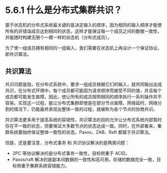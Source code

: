 # 5.6.1 什么是分布式集群共识？

基于状态机的分布式系统最关键的是决定输入的顺序，因为相同的输入顺序才能使所有的非错误成员达到相同的状态，这样才能保证每一个成员之间的数据一致性，并能随时构建无限个一模一样的状态机（分布式成员）。

为了使一组成员拥有相同的一组输入，我们需要在状态机上再设计一个保证协议，即共识算法。

## 共识算法

共识问题是指，在分布式系统中，要求一组成员根据它们的输入，就共同输出达成共识，在分布式环境中，每个成员都可能因为请求顺序而接受不同的值，并且每个成员都可能发生故障，因此，想让所有的成员按照相同的顺序执行一系列操作并不容易。实现这一过程，能让分布式集群即使是在部分节点故障、网络延时、网络分割的情况下，仍能最终表现出整体一致的过程，就被称为各个节点的协商共识。

共识算法更多用于提高系统的容错性，共识算法的目的允许让分布式系统内部暂时存在不一致的状态，但要保证大多数节点的状态达成一致。同时，在外部看来，集群系统要始终保证整体一致性的状态。Paxos、ZAB、Raft 都属于共识算法。

但是，还是要注意，分布式事务 和 共识协议解决的是两类问题：

- 2PC 等协议解决的是分布式事务一致性，目标侧重于 ACID。
- Paxos/raft 解决的是副本间数据的一致性和高可用，存储的数据完全一致，目标侧重于集群系统容错能力。


